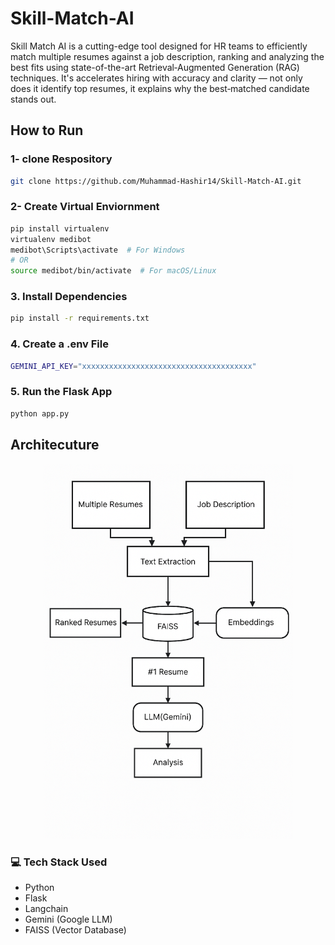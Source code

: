 # Skill-Match-AI

Skill Match AI is a cutting-edge tool designed for HR teams to efficiently match multiple resumes against a job description, ranking and analyzing the best fits using state-of-the-art Retrieval‑Augmented Generation (RAG) techniques. It's accelerates hiring with accuracy and clarity — not only does it identify top resumes, it explains why the best‑matched candidate stands out.

## How to Run

### 1- clone Respository
```bash
git clone https://github.com/Muhammad-Hashir14/Skill-Match-AI.git
```
### 2- Create Virtual Enviornment
```bash 
pip install virtualenv
virtualenv medibot
medibot\Scripts\activate  # For Windows
# OR
source medibot/bin/activate  # For macOS/Linux
```

### 3. Install Dependencies
```bash 
pip install -r requirements.txt
```

### 4. Create a .env File
```bash 
GEMINI_API_KEY="xxxxxxxxxxxxxxxxxxxxxxxxxxxxxxxxxxxxxx"
```

### 5. Run the Flask App
```bash
python app.py
```

## Architecuture
<p align="center">
  <img src="./Architecture/Architecure.png" alt="SkillMatchAI" width="400"/>
</p>



### 💻 Tech Stack Used
- Python
- Flask
- Langchain
- Gemini (Google LLM)
- FAISS (Vector Database)
